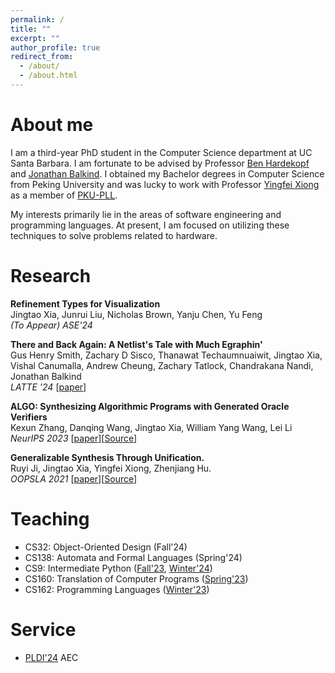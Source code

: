 ```yaml
---
permalink: /
title: ""
excerpt: ""
author_profile: true
redirect_from: 
  - /about/
  - /about.html
---
```


# About me
I am a third-year PhD student in the Computer Science department at UC Santa Barbara. I am fortunate to be advised by Professor [Ben Hardekopf](https://sites.cs.ucsb.edu/~benh/) and [Jonathan Balkind](https://jbalkind.github.io/). I obtained my Bachelor degrees in Computer Science from Peking University and was lucky to work with Professor [Yingfei Xiong](https://xiongyingfei.github.io/) as a member of [PKU-PLL](https://pl.cs.pku.edu.cn/en/).

My interests primarily lie in the areas of software engineering and programming languages. 
At present, I am focused on utilizing these techniques to solve problems related to hardware.

<!-- My name is pronounced as [jin tow sshyah]. -->

# Research

**Refinement Types for Visualization** <br>
Jingtao Xia, Junrui Liu, Nicholas Brown, Yanju Chen, Yu Feng <br>
*(To Appear)	ASE'24*

**There and Back Again: A Netlist's Tale with Much Egraphin'** <br>
Gus Henry Smith, Zachary D Sisco, Thanawat Techaumnuaiwit, Jingtao Xia, Vishal Canumalla, Andrew Cheung, Zachary Tatlock, Chandrakana Nandi, Jonathan Balkind 
<br>
*LATTE ’24* [[paper](https://capra.cs.cornell.edu/latte24/paper/8.pdf)]


**ALGO: Synthesizing Algorithmic Programs with Generated Oracle Verifiers** <br>
Kexun Zhang, Danqing Wang, Jingtao Xia, William Yang Wang, Lei Li
 <br>
*NeurIPS 2023* [[paper](https://arxiv.org/pdf/2305.14591.pdf)][[Source](https://github.com/zkx06111/ALGO)]


**Generalizable Synthesis Through Unification.** <br>
Ruyi Ji, Jingtao Xia, Yingfei Xiong, Zhenjiang Hu. <br>
*OOPSLA 2021* [[paper](http://jingtaox.github.io/files/OOPSLA21.pdf)][[Source](https://github.com/jiry17/PolyGen)]

# Teaching
* CS32: Object-Oriented Design (Fall'24)
* CS138: Automata and Formal Languages (Spring'24)
* CS9: Intermediate Python ([Fall'23](https://ucsb-cs9.github.io/f23/), [Winter'24](https://ucsb-cs9.github.io/w24/))
* CS160: Translation of Computer Programs ([Spring'23](https://github.com/fredfeng/CS160/))
* CS162:  Programming Languages ([Winter'23](https://github.com/fredfeng/CS162/tree/winter-2022))


# Service
* [PLDI'24](https://pldi24.sigplan.org/track/pldi-2024-pldi-research-artifacts) AEC 
